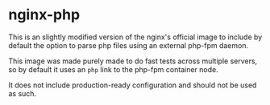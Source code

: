 # nginx-php

This is an slightly modified version of the nginx's official image to include by default the option to parse php files using an external php-fpm daemon.

This image was made purely made to do fast tests across multiple servers, so by default it uses an `php` link to the php-fpm container node.

It does not include production-ready configuration and should not be used as such.
